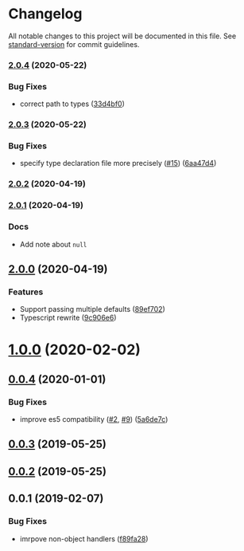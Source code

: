 # Changelog

All notable changes to this project will be documented in this file. See [standard-version](https://github.com/conventional-changelog/standard-version) for commit guidelines.

### [2.0.4](https://github.com/nuxt-contrib/defu/compare/v2.0.3...v2.0.4) (2020-05-22)


### Bug Fixes

* correct path to types ([33d4bf0](https://github.com/nuxt-contrib/defu/commit/33d4bf0331e70b69a3a2a392f18a8f890d45d4f9))

### [2.0.3](https://github.com/nuxt-contrib/defu/compare/v2.0.2...v2.0.3) (2020-05-22)


### Bug Fixes

* specify type declaration file more precisely ([#15](https://github.com/nuxt-contrib/defu/issues/15)) ([6aa47d4](https://github.com/nuxt-contrib/defu/commit/6aa47d4a06a117b34b5e9231b04f8403056c2685))

### [2.0.2](https://github.com/nuxt-contrib/defu/compare/v2.0.1...v2.0.2) (2020-04-19)

### [2.0.1](https://github.com/nuxt-contrib/defu/compare/v2.0.0...v2.0.1) (2020-04-19)

### Docs

* Add note about `null`

## [2.0.0](https://github.com/nuxt-contrib/defu/compare/v1.0.0...v2.0.0) (2020-04-19)

### Features

* Support passing multiple defaults ([89ef702](https://github.com/nuxt-contrib/defu/commit/89ef702736b49cd48ca99a0dc64aa6ef3bd74e2d))
* Typescript rewrite ([9c906e6](https://github.com/nuxt-contrib/defu/commit/9c906e64459da64d77124224edb66034ce92f20c))

<a name="1.0.0"></a>
# [1.0.0](https://github.com/jsless/defu/compare/v0.0.4...v1.0.0) (2020-02-02)



<a name="0.0.4"></a>
## [0.0.4](https://github.com/jsless/defu/compare/v0.0.3...v0.0.4) (2020-01-01)


### Bug Fixes

* improve es5 compatibility ([#2](https://github.com/jsless/defu/issues/2), [#9](https://github.com/jsless/defu/issues/9)) ([5a6de7c](https://github.com/jsless/defu/commit/5a6de7c))



<a name="0.0.3"></a>
## [0.0.3](https://github.com/jsless/defu/compare/v0.0.1...v0.0.3) (2019-05-25)



<a name="0.0.2"></a>
## [0.0.2](https://github.com/jesless/defu/compare/v0.0.1...v0.0.2) (2019-05-25)



<a name="0.0.1"></a>
## 0.0.1 (2019-02-07)


### Bug Fixes

* imrpove non-object handlers ([f89fa28](https://github.com/jesless/defu/commit/f89fa28))
